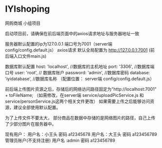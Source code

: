 # IYIshoping
网购商城
小组项目

启动项目前，请确保在前后端页面中的axios请求地址与服务器地址一致

服务器默认配置的ip为127.0.0.1 端口号为7001（server端 config/config.default.js） axios请求 默认全局配置为 http://127.0.0.1:7001 (前后端入口文件main.js)

数据库默认配置 host: 'localhost', //数据库的主机地址 port: '3306', //数据库端口号 user: 'root', // 数据库账户 password: 'admin', //数据库密码 database: 'iyidatabase', //数据库名称 （配置位置： server端 config/config.default.js）

前后端上传图片资源之后，存储后的网络访问路径固定为"http://localhost:7001" + toFileName; （如需修改，在server端 service/uploadPicService.js 和service/personService.js这两个相关文件更改） 如果需要上传之后能够访问资源，建议全部使用默认配置。

为了上传文件不要太大， 部分商品在数据中存储的是网络图片的路径，自己上传了少部分图片在服务器中。

现有用户： 用户名：小王头 密码 a12345678 用户名：大王头 密码 a123456789 管理员账户(不支持注册) 用户名 :admin 密码 a123456789
